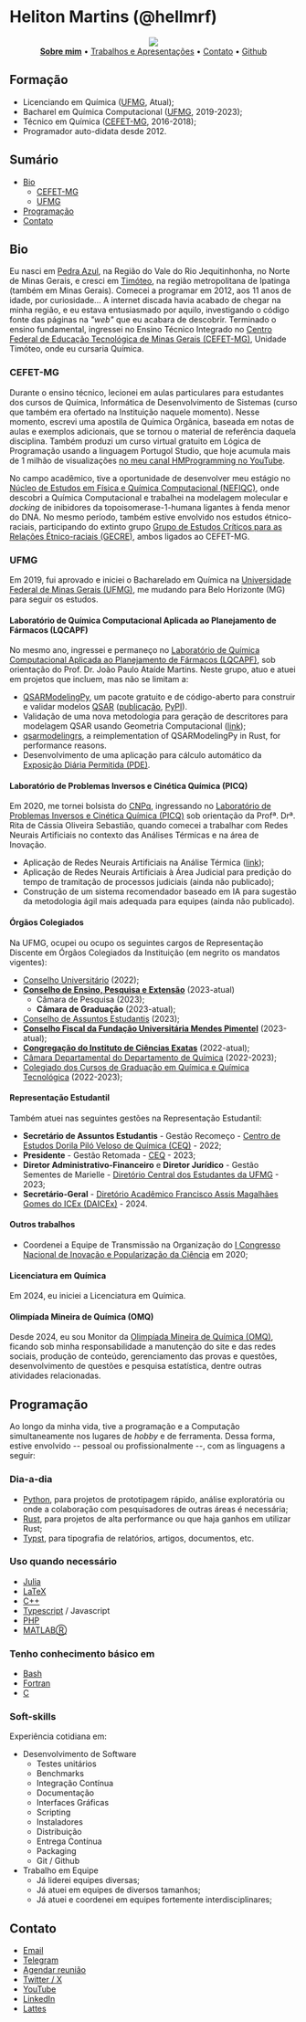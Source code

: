 # Heliton Martins (@hellmrf)

<div style="text-align: center; border-radius: 150px;"><img src="https://images.weserv.nl/?url=avatars.githubusercontent.com/u/25724069?v=4&h=300&w=300&fit=cover&mask=circle&maxage=7d" /></div>

<div style="text-align:center;">
<a href="/bio"><b>Sobre mim</b></a> &bull;
<a href="/works">Trabalhos e Apresentações</a> &bull;
<a href="/contact">Contato</a> &bull;
<a href="https://github.com/hellmrf">Github</a>
</div>

## Formação
- Licenciando em Química ([UFMG](https://ufmg.br/), Atual);
- Bacharel em Química Computacional ([UFMG](https://ufmg.br/), 2019-2023);
- Técnico em Química ([CEFET-MG](https://www.cefetmg.br/), 2016-2018);
- Programador auto-didata desde 2012.

## Sumário
- [Bio](#bio)
  - [CEFET-MG](#cefet-mg)
  - [UFMG](#ufmg)
- [Programação](#programação)
- [Contato](#contato)


## Bio

Eu nasci em [Pedra Azul](https://pt.wikipedia.org/wiki/Pedra_Azul), na Região do Vale do Rio Jequitinhonha, no Norte de Minas Gerais, e cresci em [Timóteo](https://pt.wikipedia.org/wiki/Tim%C3%B3teo), na região metropolitana de Ipatinga (também em Minas Gerais). Comecei a programar em 2012, aos 11 anos de idade, por curiosidade... A internet discada havia acabado de chegar na minha região, e eu estava entusiasmado por aquilo, investigando o código fonte das páginas na _"web"_ que eu acabara de descobrir. Terminado o ensino fundamental, ingressei no Ensino Técnico Integrado no [Centro Federal de Educação Tecnológica de Minas Gerais (CEFET-MG)](https://www.cefetmg.br/), Unidade Timóteo, onde eu cursaria Química.

### CEFET-MG
Durante o ensino técnico, lecionei em aulas particulares para estudantes dos cursos de Química, Informática de Desenvolvimento de Sistemas (curso que também era ofertado na Instituição naquele momento). Nesse momento, escrevi uma apostila de Química Orgânica, baseada em notas de aulas e exemplos adicionais, que se tornou o material de referência daquela disciplina. Também produzi um curso virtual gratuito em Lógica de Programação usando a linguagem Portugol Studio, que hoje acumula mais de 1 milhão de visualizações [no meu canal HMProgramming no YouTube](https://www.youtube.com/@HMProgramming).

No campo acadêmico, tive a oportunidade de desenvolver meu estágio no [Núcleo de Estudos em Física e Química Computacional (NEFIQC)](https://dgp.cnpq.br/dgp/espelhogrupo/253623), onde descobri a Química Computacional e trabalhei na modelagem molecular e _docking_ de inibidores da topoisomerase-1-humana ligantes à fenda menor do DNA.
No mesmo período, também estive envolvido nos estudos étnico-raciais, participando do extinto grupo [Grupo de Estudos Críticos para as Relações Étnico-raciais (GECRE)](http://dgp.cnpq.br/dgp/espelhogrupo/574604), ambos ligados ao CEFET-MG.

### UFMG

Em 2019, fui aprovado e iniciei o Bacharelado em Química na [Universidade Federal de Minas Gerais (UFMG)](https://ufmg.br/), me mudando para Belo Horizonte (MG) para seguir os estudos. 

#### Laboratório de Química Computacional Aplicada ao Planejamento de Fármacos (LQCAPF)
No mesmo ano, ingressei e permaneço no [Laboratório de Química Computacional Aplicada ao Planejamento de Fármacos (LQCAPF)](https://www.instagram.com/lqcapf), sob orientação do Prof. Dr. João Paulo Ataíde Martins. Neste grupo, atuo e atuei em projetos que incluem, mas não se limitam a:

- [QSARModelingPy](https://github.com/hellmrf/QSARModelingPy/), um pacote gratuito e de código-aberto para construir e validar modelos [QSAR](https://en.wikipedia.org/wiki/Quantitative_structure%E2%80%93activity_relationship) ([publicação](https://proceedings.science/rasbq-2020/papers/qsarmodelingpy--a-python-package-to-build-and-validate-qsar-models-), [PyPI](https://pypi.org/project/qsarmodelingpy/)).
- Validação de uma nova metodologia para geração de descritores para modelagem QSAR usando Geometria Computacional ([link](https://proceedings.science/sbqt-2021/papers/lqtagridhull-and-lqtagrid-for-4d-qsar-descriptors-calculation--a-comparative-study));
- [qsarmodelingrs](https://github.com/hellmrf/qsarmodelingrs), a reimplementation of QSARModelingPy in Rust, for performance reasons.
- Desenvolvimento de uma aplicação para cálculo automático da [Exposição Diária Permitida (PDE)](https://pubmed.ncbi.nlm.nih.gov/32794434/).

#### Laboratório de Problemas Inversos e Cinética Química (PICQ)
Em 2020, me tornei bolsista do [CNPq](https://www.gov.br/cnpq/pt-br), ingressando no [Laboratório de Problemas Inversos e Cinética Química (PICQ)](https://dgp.cnpq.br/dgp/espelhogrupo/584686) sob orientação da Profª. Drª. Rita de Cássia Oliveira Sebastião, quando comecei a trabalhar com Redes Neurais Artificiais no contexto das Análises Térmicas e na área de Inovação.

- Aplicação de Redes Neurais Artificiais na Análise Térmica ([link](https://www.ufmg.br/semanadoconhecimento/page-poster/?id=39037));
- Aplicação de Redes Neurais Artificiais à Área Judicial para predição do tempo de tramitação de processos judiciais (ainda não publicado);
- Construção de um sistema recomendador baseado em IA para sugestão da metodologia ágil mais adequada para equipes (ainda não publicado).

#### Órgãos Colegiados

Na UFMG, ocupei ou ocupo os seguintes cargos de Representação Discente em Órgãos Colegiados da Instituição (em negrito os mandatos vigentes):

- [Conselho Universitário](https://www2.ufmg.br/sods/Sods/Conselho-Universitario) (2022);
- [**Conselho de Ensino, Pesquisa e Extensão**](https://www2.ufmg.br/sods/Sods/CEPE) (2023-atual)
  - Câmara de Pesquisa (2023);
  - **Câmara de Graduação** (2023-atual);
- [Conselho de Assuntos Estudantis](https://www.ufmg.br/prae/a-prae/conselho-de-assuntos-estudantis/) (2023);
- [**Conselho Fiscal da Fundação Universitária Mendes Pimentel**](https://www.fump.ufmg.br/conteudo.aspx?pagina=13) (2023-atual);
- [**Congregação do Instituto de Ciências Exatas**](https://www.icex.ufmg.br/icex_novo/congregacao/) (2022-atual);
- [Câmara Departamental do Departamento de Química](https://www.qui.ufmg.br/departamento/camara-departamental/) (2022-2023);
- [Colegiado dos Cursos de Graduação em Química e Química Tecnológica](https://www2.ufmg.br/quimica/quimica/Home/Colegiado) (2022-2023);

#### Representação Estudantil

Também atuei nas seguintes gestões na Representação Estudantil:

- **Secretário de Assuntos Estudantis** - Gestão Recomeço - [Centro de Estudos Dorila Piló Veloso de Química (CEQ)](https://ceq.qui.ufmg.br/) - 2022;
- **Presidente** - Gestão Retomada - [CEQ](https://ceq.qui.ufmg.br/) - 2023;
- **Diretor Administrativo-Financeiro** e **Diretor Jurídico** - Gestão Sementes de Marielle - [Diretório Central dos Estudantes da UFMG](https://www.instagram.com/ufmgdce/) - 2023;
- **Secretário-Geral** - [Diretório Acadêmico Francisco Assis Magalhães Gomes do ICEx (DAICEx)](https://www.instagram.com/daicexufmg) - 2024.


#### Outros trabalhos

- Coordenei a Equipe de Transmissão na Organização do [I Congresso Nacional de Inovação e Popularização da Ciência](https://repositorio.ufmg.br/bitstream/1843/50717/1/I%20Congresso%20Nacional%20de%20Inova%C3%A7%C3%A3o%20e%20Populariza%C3%A7%C3%A3o%20da%20Ci%C3%AAncia%20a%C3%A7%C3%B5es%20durante%20a%20covid-19.pdf) em 2020;

#### Licenciatura em Química

Em 2024, eu iniciei a Licenciatura em Química.

#### Olimpíada Mineira de Química (OMQ)

Desde 2024, eu sou Monitor da [Olimpíada Mineira de Química (OMQ)](https://omq.qui.ufmg.br/), ficando sob minha responsabilidade a manutenção do site e das redes sociais, produção de conteúdo, gerenciamento das provas e questões, desenvolvimento de questões e pesquisa estatística, dentre outras atividades relacionadas.

## Programação

Ao longo da minha vida, tive a programação e a Computação simultaneamente nos lugares de _hobby_ e de ferramenta. Dessa forma, estive envolvido -- pessoal ou profissionalmente --, com as linguagens a seguir:

### Dia-a-dia
- [Python](https://www.python.org/), para projetos de prototipagem rápido, análise exploratória ou onde a colaboração com pesquisadores de outras áreas é necessária;
- [Rust](https://www.rust-lang.org/), para projetos de alta performance ou que haja ganhos em utilizar Rust;
- [Typst](https://typst.app/), para tipografia de relatórios, artigos, documentos, etc.

### Uso quando necessário
- [Julia](https://julialang.org/)
- [LaTeX](https://pt.wikipedia.org/wiki/LaTeX)
- [C++](https://pt.wikipedia.org/wiki/C++)
- [Typescript](https://www.typescriptlang.org/) / Javascript
- [PHP](https://www.php.net/)
- [MATLABⓇ](https://www.mathworks.com/products/matlab.html)

### Tenho conhecimento básico em
- [Bash](https://pt.wikipedia.org/wiki/Bash)
- [Fortran](https://fortran-lang.org/)
- [C](https://pt.wikipedia.org/wiki/C_(linguagem_de_programa%C3%A7%C3%A3o))

### Soft-skills
Experiência cotidiana em:

- Desenvolvimento de Software
    - Testes unitários
    - Benchmarks
    - Integração Contínua
    - Documentação
    - Interfaces Gráficas
    - Scripting
    - Instaladores
    - Distribuição
    - Entrega Contínua
    - Packaging
    - Git / Github
- Trabalho em Equipe
    - Já liderei equipes diversas;
    - Já atuei em equipes de diversos tamanhos;
    - Já atuei e coordenei em equipes fortemente interdisciplinares; 

## Contato

- [Email](mailto:helitonmrf@gmail.com)
- [Telegram](https://t.me/helitonmrf)
- [Agendar reunião](https://calendly.com/helitonmrf)
- [Twitter / X](https://twitter.com/helitonmrf)
- [YouTube](https://www.youtube.com/@HMProgramming)
- [LinkedIn](https://www.linkedin.com/in/helitonmrf/)
- [Lattes](http://lattes.cnpq.br/2197799814329542)
